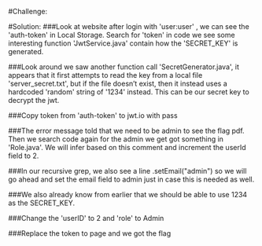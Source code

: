 #Challenge:


#Solution:
###Look at website after login with 'user:user' , we can see the 'auth-token' in Local Storage. Search for 'token' in code we see some interesting function 'JwtService.java' contain how the 'SECRET_KEY' is generated.

###Look around we saw another function call 'SecretGenerator.java', it appears that it first attempts to read the key from a local file 'server_secret.txt', but if the file doesn’t exist, then it instead uses a hardcoded 'random' string of '1234' instead. This can be our secret key to decrypt the jwt.

###Copy token from 'auth-token' to jwt.io with pass

###The error message told that we need to be admin to see the flag pdf. Then we search code again for the admin we get got something in 'Role.java'. We will infer based on this comment and increment the userId field to 2.

###In our recursive grep, we also see a line .setEmail("admin") so we will go ahead and set the email field to admin just in case this is needed as well.

###We also already know from earlier that we should be able to use 1234 as the SECRET_KEY.

###Change the 'userID' to 2 and 'role' to Admin

###Replace the token to page and we got the flag
